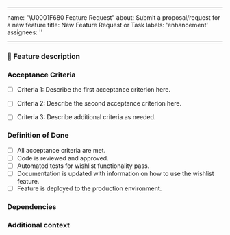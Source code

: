 <!--
#  Copyright (c) University College London
#
#  Licensed under the Apache License, Version 2.0 (the "License");
#  you may not use this file except in compliance with the License.
#  You may obtain a copy of the License at
#
#     http://www.apache.org/licenses/LICENSE-2.0
#
#  Unless required by applicable law or agreed to in writing, software
#  distributed under the License is distributed on an "AS IS" BASIS,
#  WITHOUT WARRANTIES OR CONDITIONS OF ANY KIND, either express or implied.
#  See the License for the specific language governing permissions and
#  limitations under the License.
-->
---
name: "\U0001F680 Feature Request"
about: Submit a proposal/request for a new feature
title: New Feature Request or Task
labels: 'enhancement'
assignees: ''

---

### 🚀 Feature description
<!-- A clear and concise description of the feature proposal -->


### Acceptance Criteria
- [ ] Criteria 1: Describe the first acceptance criterion here.
- [ ] Criteria 2: Describe the second acceptance criterion here.
- [ ] Criteria 3: Describe additional criteria as needed.


### Definition of Done
- [ ] All acceptance criteria are met.
- [ ] Code is reviewed and approved.
- [ ] Automated tests for wishlist functionality pass.
- [ ] Documentation is updated with information on how to use the wishlist feature.
- [ ] Feature is deployed to the production environment.

### Dependencies


### Additional context
<!-- Add any other context or screenshots about the feature request here. -->

